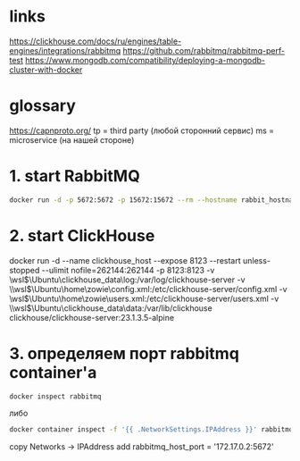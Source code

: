 # links
https://clickhouse.com/docs/ru/engines/table-engines/integrations/rabbitmq
https://github.com/rabbitmq/rabbitmq-perf-test
https://www.mongodb.com/compatibility/deploying-a-mongodb-cluster-with-docker

# glossary
https://capnproto.org/
tp = third party (любой сторонний сервис)
ms = microservice (на нашей стороне)
# 1. start RabbitMQ
```sh
docker run -d -p 5672:5672 -p 15672:15672 --rm --hostname rabbit_hostname --name rabbitmq -e RABBITMQ_DEFAULT_USER=zowie -e RABBITMQ_DEFAULT_PASS=2840 bitnami/rabbitmq:3.12.7
```
# 2. start ClickHouse
docker run -d --name clickhouse_host --expose 8123 --restart unless-stopped --ulimit nofile=262144:262144 -p 8123:8123 -v \\wsl$\Ubuntu\clickhouse_data\log:/var/log/clickhouse-server -v \\wsl$\Ubuntu\home\zowie\config.xml:/etc/clickhouse-server/config.xml -v \\wsl$\Ubuntu\home\zowie\users.xml:/etc/clickhouse-server/users.xml -v \\wsl$\Ubuntu\clickhouse_data\data:/var/lib/clickhouse clickhouse/clickhouse-server:23.1.3.5-alpine
# 3. определяем порт rabbitmq container'a
```sh
docker inspect rabbitmq
```
либо
```sh
docker container inspect -f '{{ .NetworkSettings.IPAddress }}' rabbitmq
```
copy Networks -> IPAddress
add rabbitmq_host_port = '172.17.0.2:5672'